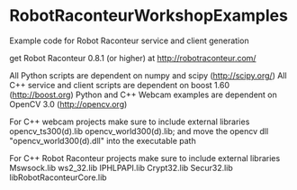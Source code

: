 # RobotRaconteurWorkshopExamples
Example code for Robot Raconteur service and client generation

get Robot Raconteur 0.8.1 (or higher) at http://robotraconteur.com/

All Python scripts are dependent on numpy and scipy (http://scipy.org/)
All C++ service and client scripts are dependent on boost 1.60 (http://boost.org)
Python and C++ Webcam examples are dependent on OpenCV 3.0 (http://opencv.org)

For C++ webcam projects make sure to include external libraries
opencv_ts300(d).lib
opencv_world300(d).lib;
and move the opencv dll "opencv_world300(d).dll" into the executable path

For C++ Robot Raconteur projects make sure to include external libraries
Mswsock.lib
ws2_32.lib
IPHLPAPI.lib
Crypt32.lib
Secur32.lib
libRobotRaconteurCore.lib
